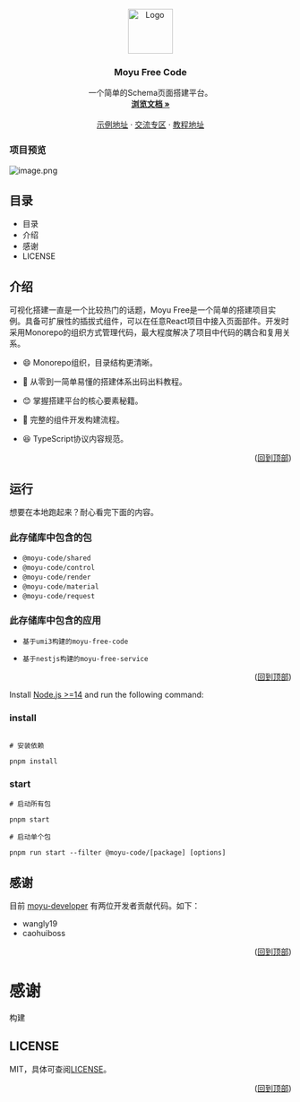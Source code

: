 <!-- 项目logo -->
<br />
<div align="center" id="top">
  <a href="https://github.com/moyu-developer">
    <img src="https://s2.loli.net/2022/03/16/f6AbT7nGh8OQt9y.png" alt="Logo" width="80" height="80">
  </a>

  <h3 align="center">Moyu Free Code</h3>

  <p align="center">
    一个简单的Schema页面搭建平台。
    <br />
    <a href=""><strong>浏览文档 »</strong></a>
    <br />
    <br />
    <a href="">示例地址</a>
    ·
    <a href="">交流专区</a>
    ·
    <a href="">教程地址</a>
  </p>
</div>

### 项目预览

![image.png](https://p9-juejin.byteimg.com/tos-cn-i-k3u1fbpfcp/5457321c0eef4a60a2e9f0bc39e4b020~tplv-k3u1fbpfcp-watermark.image?)

## 目录

- 目录
- 介绍
- 感谢
- LICENSE

## 介绍

可视化搭建一直是一个比较热门的话题，Moyu Free是一个简单的搭建项目实例。具备可扩展性的插拔式组件，可以在任意React项目中接入页面部件。开发时采用Monorepo的组织方式管理代码，最大程度解决了项目中代码的耦合和复用关系。

- 😄 Monorepo组织，目录结构更清晰。

- 🎉 从零到一简单易懂的搭建体系出码出料教程。

- 😊 掌握搭建平台的核心要素秘籍。

- 🧱 完整的组件开发构建流程。

- 😆 TypeScript协议内容规范。



<p align="right">(<a href="#top">回到顶部</a>)</p>


## 运行

想要在本地跑起来？耐心看完下面的内容。

### 此存储库中包含的包

- `@moyu-code/shared`
- `@moyu-code/control`
- `@moyu-code/render`
- `@moyu-code/material`
- `@moyu-code/request`

### 此存储库中包含的应用

- `基于umi3构建的moyu-free-code`

- `基于nestjs构建的moyu-free-service`

<p align="right">(<a href="#top">回到顶部</a>)</p>

Install [Node.js >=14](https://nodejs.org/) and run the following command:

### install

```shell

# 安装依赖

pnpm install
```

### start

```shell
# 启动所有包

pnpm start

# 启动单个包

pnpm run start --filter @moyu-code/[package] [options]
```


## 感谢

目前 [moyu-developer](https://github.com/moyu-developer) 有两位开发者贡献代码。如下：

- wangly19
- caohuiboss
<p align="right">(<a href="#top">回到顶部</a>)</p>


# 感谢

构建

## LICENSE

MIT，具体可查阅[LICENSE](https://github.com/moyu-developer/moyu-free-code/blob/main/LICENSE)。 
<p align="right">(<a href="#top">回到顶部</a>)</p>
